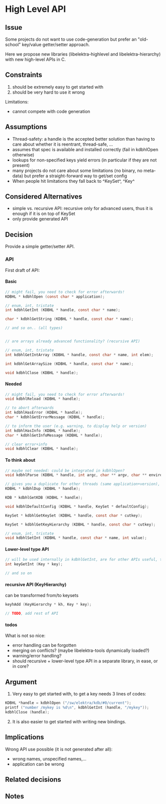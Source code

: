 # High Level API #

## Issue ##

Some projects do not want to use code-generation but prefer
an "old-school" key/value getter/setter approach.

Here we propose new libraries (libelektra-highlevel and libelektra-hierarchy)
with new high-level APIs in C.

## Constraints ##

1. should be extremely easy to get started with
2. should be very hard to use it wrong

Limitations:

- cannot compete with code generation

## Assumptions ##

- Thread-safety: a handle is the accepted better solution than having to
  care about whether it is reentrant, thread-safe, ...
- assumes that spec is available and installed correctly (fail in kdbhlOpen otherwise)
- lookups for non-specified keys yield errors (in particular if they are not present)
- many projects do not care about some limitations (no binary, no meta-data)
  but prefer a straight-forward way to get/set config
- When people hit limitations they fall back to ^KeySet^, ^Key^

## Considered Alternatives ##

- simple vs. recursive API: recursive only for advanced users, thus it is enough if it is on top of KeySet
- only provide generated API

## Decision ##

Provide a simple getter/setter API.

### API ###

First draft of API:

#### Basic ####

```c
// might fail, you need to check for error afterwards!
KDBHL * kdbhlOpen (const char * application);

// enum, int, tristate
int kdbhlGetInt (KDBHL * handle, const char * name);

char * kdbhlGetString (KDBHL * handle, const char * name);

// and so on.. (all types)


// are arrays already advanced functionality? (recursive API)

// enum, int, tristate
int kdbhlGetIntArray (KDBHL * handle, const char * name, int elem);

int kdbhlGetArraySize (KDBHL * handle, const char * name);

void kdbhlClose (KDBHL * handle);
```

#### Needed ####

```c
// might fail, you need to check for error afterwards!
void kdbhlReload (KDBHL * handle);

// to abort afterwards
int kdbhlHasError (KDBHL * handle);
char * kdbhlGetErrorMessage (KDBHL * handle);

// to inform the user (e.g. warning, to display help or version)
int kdbhlHasInfo (KDBHL * handle);
char * kdbhlGetInfoMessage (KDBHL * handle);

// clear error+info
void kdbhlClear (KDBHL * handle);
```

#### To think about ####

```c
// maybe not needed: could be integrated in kdbhlOpen?
void kdbhlParse (KDBHL * handle, int argc, char ** argv, char ** environ);

// gives you a duplicate for other threads (same application+version), automatically calls kdbhlClear
KDBHL * kdbhlDup (KDBHL * handle);

KDB * kdbhlGetKDB (KDBHL * handle);

void kdbhlDefaultConfig (KDBHL * handle, KeySet * defaultConfig);

KeySet * kdbhlGetKeySet (KDBHL * handle, const char * cutkey);

KeySet * kdbhlGetKeyHierarchy (KDBHL * handle, const char * cutkey);

// enum, int, tristate
void kdbhlSetInt (KDBHL * handle, const char * name, int value);
```

#### Lower-level type API ####

```c
// will be used internally in kdbhlGetInt, are for other APIs useful, too
int keyGetInt (Key * key);

// and so on
```

#### recursive API (KeyHierarchy) ####

can be transformed from/to keysets

```c
keyhAdd (KeyHierarchy * kh, Key * key);

// TODO, add rest of API
```

#### todos ####

What is not so nice:

- error handling can be forgotten
- merging on conflicts? (maybe libelektra-tools dynamically loaded?)
- warning/error handling?
- should recursive + lower-level type API in a separate library, in ease, or in core?

## Argument ##

1. Very easy to get started with, to get a key needs 3 lines of codes:
   
```c
KDBHL *handle = kdbhlOpen ("/sw/elektra/kdb/#0/current");
printf ("number /mykey is %d\n", kdbhlGetInt (handle, "/mykey"));
kdbhlClose (handle);
```
   
2. It is also easier to get started with writing new bindings.

## Implications ##

Wrong API use possible (it is not generated after all):

- wrong names, unspecified names,...
- application can be wrong

## Related decisions ##

## Notes ##

